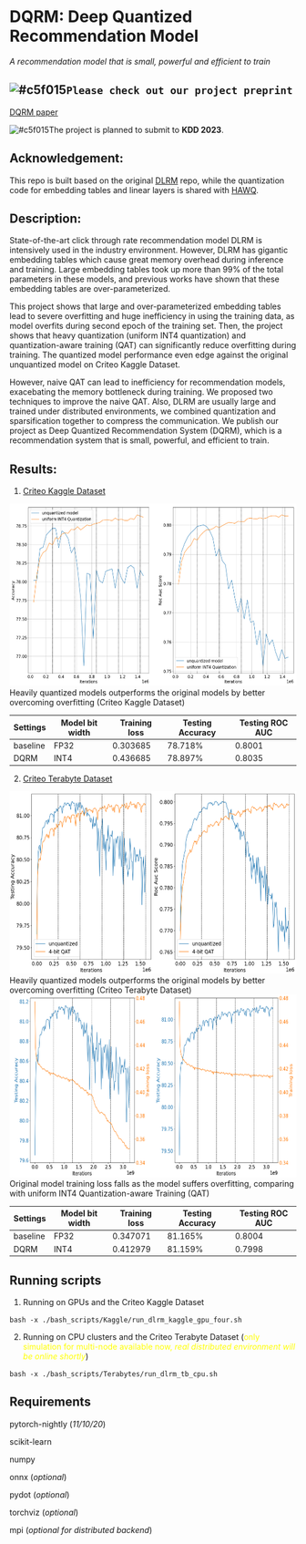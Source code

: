 DQRM: Deep Quantized Recommendation Model
=================================================================================
*A recommendation model that is small, powerful and efficient to train* 

## ![#c5f015](https://placehold.co/15x15/c5f015/c5f015.png)`Please check out our project preprint`
[DQRM paper](./DQRM__Deep_learning_Quantized_Recommender_System_Model.pdf) 
<!-- Project preprint is still in progress, estimated date to be online: Dec 28th, 2022 (estimated hour 13:00 CT).  -->

![#c5f015](https://placehold.co/15x15/c5f015/c5f015.png)The project is planned to submit to **KDD 2023**. 

Acknowledgement: 
------------
This repo is built based on the original [DLRM](https://github.com/facebookresearch/dlrm) repo, while the quantization code for embedding tables and linear layers is shared with [HAWQ](https://github.com/Zhen-Dong/HAWQ). 

Description: 
------------
State-of-the-art click through rate recommendation model DLRM is intensively used in the industry environment. However, DLRM has gigantic embedding tables which cause great memory overhead during inference and training. Large embedding tables took up more than 99% of the total parameters in these models, and previous works have shown that these embedding tables are over-parameterized. 

This project shows that large and over-parameterized embedding tables lead to severe overfitting and huge inefficiency in using the training data, as model overfits during second epoch of the training set. Then, the project shows that heavy quantization (uniform INT4 quantization) and quantization-aware training (QAT) can significantly reduce overfitting during training. The quantized model performance even edge against the original unquantized model on Criteo Kaggle Dataset. 

However, naive QAT can lead to inefficiency for recommendation models, exacebating the memory bottleneck during training. We proposed two techniques to improve the naive QAT. Also, DLRM are usually large and trained under distributed environments, we combined quantization and sparsification together to compress the communication. We publish our project as Deep Quantized Recommendation System (DQRM), which is a recommendation system that is small, powerful, and efficient to train. 

Results: 
------------
1) [Criteo Kaggle Dataset](https://ailab.criteo.com/ressources/) 

<img src="./kaggle_unquantized.png" width="900" height="320">
Heavily quantized models outperforms the original models by better overcoming overfitting (Criteo Kaggle Dataset)

| Settings    | Model bit width | Training loss | Testing Accuracy | Testing ROC AUC | 
| ----------- | ----------- | ----------- | ----------- | ----------- | 
| baseline      |   FP32     | 0.303685 | 78.718% | 0.8001 | 
| DQRM   | INT4       | 0.436685 | 78.897% | 0.8035 | 

2) [Criteo Terabyte Dataset](https://labs.criteo.com/2013/12/download-terabyte-click-logs/) 

<img src="./dlrm_terabyte.png" width="900" height="320">
Heavily quantized models outperforms the original models by better overcoming overfitting (Criteo Terabyte Dataset) 

<img src="./dlrm_terabyte_quantized_3.png" width="900" height="320">
Original model training loss falls as the model suffers overfitting, comparing with uniform INT4 Quantization-aware Training (QAT) 

| Settings    | Model bit width | Training loss | Testing Accuracy | Testing ROC AUC | 
| ----------- | ----------- | ----------- | ----------- | ----------- | 
| baseline      |   FP32     | 0.347071 | 81.165% | 0.8004 | 
| DQRM   | INT4       | 0.412979 | 81.159% | 0.7998 | 

Running scripts 
------------
1) Running on GPUs and the Criteo Kaggle Dataset 
```
bash -x ./bash_scripts/Kaggle/run_dlrm_kaggle_gpu_four.sh 
``` 
2) Running on CPU clusters and the Criteo Terabyte Dataset (<span style="color:yellow">only simulation for multi-node available now, *real distributed environment will be online shortly*</span>) 
```
bash -x ./bash_scripts/Terabytes/run_dlrm_tb_cpu.sh 
``` 

Requirements
------------
pytorch-nightly (*11/10/20*)

scikit-learn

numpy

onnx (*optional*)

pydot (*optional*)

torchviz (*optional*)

mpi (*optional for distributed backend*)
